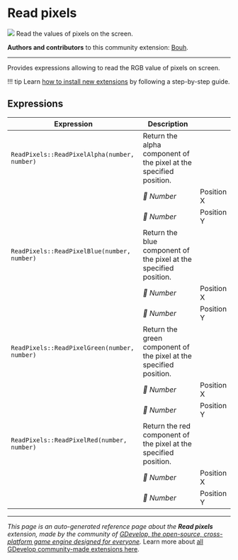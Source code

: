 # Read pixels

<img src="https://resources.gdevelop-app.com/assets/Icons/Glyphster Pack/Master/SVG/Computers and Hardware/Computers and Hardware_screen_computer_image.svg" class="extension-icon"></img>
Read the values of pixels on the screen.

**Authors and contributors** to this community extension: [Bouh](https://gd.games/Bouh).

---

Provides expressions allowing to read the RGB value of pixels on screen.

!!! tip
    Learn [how to install new extensions](/gdevelop5/extensions/search) by following a step-by-step guide.

## Expressions

| Expression | Description |  |
|-----|-----|-----|
| `ReadPixels::ReadPixelAlpha(number, number)` | Return the alpha component of the pixel at the specified position. ||
| | _🔢 Number_ | Position X |
| | _🔢 Number_ | Position Y |
| `ReadPixels::ReadPixelBlue(number, number)` | Return the blue component of the pixel at the specified position. ||
| | _🔢 Number_ | Position X |
| | _🔢 Number_ | Position Y |
| `ReadPixels::ReadPixelGreen(number, number)` | Return the green component of the pixel at the specified position. ||
| | _🔢 Number_ | Position X |
| | _🔢 Number_ | Position Y |
| `ReadPixels::ReadPixelRed(number, number)` | Return the red component of the pixel at the specified position. ||
| | _🔢 Number_ | Position X |
| | _🔢 Number_ | Position Y |

---

*This page is an auto-generated reference page about the **Read pixels** extension, made by the community of [GDevelop, the open-source, cross-platform game engine designed for everyone](https://gdevelop.io/).* Learn more about [all GDevelop community-made extensions here](/gdevelop5/extensions).